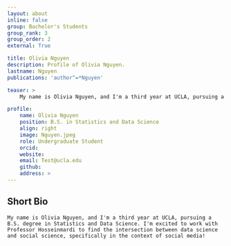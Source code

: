 ```yaml
---
layout: about
inline: false
group: Bachelor's Students
group_rank: 3
group_order: 2
external: True

title: Olivia Nguyen
description: Profile of Olivia Nguyen.
lastname: Nguyen
publications: 'author^=*Nguyen'

teaser: >
    My name is Olivia Nguyen, and I'm a third year at UCLA, pursuing a B.S. degree in Statistics and Data Science. I'm excited to work with Professor Hosseinmardi to find the intersection between data science and social science, specifically in the context of social media!

profile:
    name: Olivia Nguyen
    position: B.S. in Statistics and Data Science
    align: right
    image: Nguyen.jpeg
    role: Undergraduate Student
    orcid: 
    website: 
    email: Test@ucla.edu
    github: 
    address: >
---
```


## Short Bio
    My name is Olivia Nguyen, and I'm a third year at UCLA, pursuing a B.S. degree in Statistics and Data Science. I'm excited to work with Professor Hosseinmardi to find the intersection between data science and social science, specifically in the context of social media!
